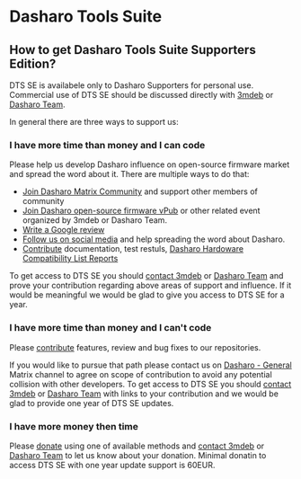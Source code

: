 # Dasharo Tools Suite

## How to get Dasharo Tools Suite Supporters Edition?

DTS SE is availabele only to Dasharo Supporters for personal use. Commercial
use of DTS SE should be discussed directly with [3mdeb](mailto:leads@3mdeb.com)
or [Dasharo Team](mailto:contact@dasharo.com).

In general there are three ways to support us:

### I have more time than money and I can code

Please help us develop Dasharo influence on open-source firmware market and
spread the word about it. There are multiple ways to do that:

* [Join Dasharo Matrix
  Community](../../ways-you-can-help-us/#join-dasharo-matrix-community) and
  support other members of community
* [Join Dasharo open-source firmware
  vPub](../../ways-you-can-help-us/#join-dasharo-open-source-firmware-vpub) or
  other related event organized by 3mdeb or Dasharo Team.
* [Write a Google review](../../ways-you-can-help-us/#write-a-google-review)
* [Follow us on social
  media](../../ways-you-can-help-us/#follow-us-on-social-media) and help
  spreading the word about Dasharo.
* [Contribute](../../ways-you-can-help-us/#contribute-through-github)
  documentation, test restuls, [Dasharo Hardoware Compatibility List
  Reports](../glossary/#dasharo-hardware-compatibility-list-report)

To get access to DTS SE you should [contact 3mdeb](mailto:leads@3mdeb.com) or
[Dasharo Team](mailto:contact@dasharo.com) and prove your contribution
regarding above areas of support and influence. If it would be meaningful we
would be glad to give you access to DTS SE for a year.

### I have more time than money and I can't code

Please [contribute](../../ways-you-can-help-us/#contribute-through-github)
features, review and bug fixes to our repositories.

If you would like to pursue that path please contact us on [Dasharo -
General](https://matrix.to/#/#dasharo-general:matrix.org) Matrix channel to
agree on scope of contribution to avoid any potential collision with other
developers. To get access to DTS SE you should [contact
3mdeb](mailto:leads@3mdeb.com) or [Dasharo Team](mailto:contact@dasharo.com)
with links to your contribution and we would be glad to provide one year of DTS
SE updates.

### I have more money then time

Please [donate](../../ways-you-can-help-us/#donate-money) using one of
available methods and [contact 3mdeb](mailto:leads@3mdeb.com) or [Dasharo
Team](mailto:contact@dasharo.com) to let us know about your donation. Minimal
donatin to access DTS SE with one year update support is 60EUR.
